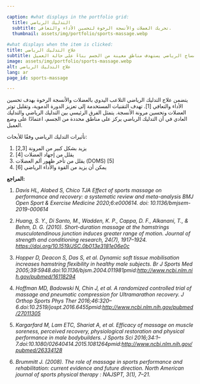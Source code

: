 ```yaml
---

caption: #what displays in the portfolio grid:
  title: التدليك الرياضي
  subtitle: تحريك العضلات والأنسجة الرخوة لتحسين الأداء والتعافي.
  thumbnail: assets/img/portfolio/sports-massage.webp
  
#what displays when the item is clicked:
title: علاج التدليك الرياضي
subtitle: تتضمن علاج المساج الرياضي التلاعب اليدوي بالعضلات والأنسجة الرخوة بهدف تحسين الأداء وتسريع التعافي. التقنيات المستخدمة تهدف إلى تحسين الدورة الدموية، تقليل توتر العضلات وتحسين مرونة الأنسجة. الفرق الرئيسي بين المساج الرياضي والمساج العادي هو أن المساج الرياضي يستهدف مناطق معينة من الجسم بناءً على حالة العميل.
image: assets/img/portfolio/sports-massage.webp
alt: علاج التدليك الرياضي
lang: ar
page_id: sports-massage

---
```

يتضمن علاج التدليك الرياضي التلاعب اليدوي بالعضلات والأنسجة الرخوة بهدف تحسين الأداء والتعافي [1]. تهدف التقنيات المستخدمة إلى تعزيز الدورة الدموية، وتقليل توتر العضلات وتحسين مرونة الأنسجة. يتمثل الفرق الرئيسي بين التدليك الرياضي والتدليك العادي في أن التدليك الرياضي يركز على مناطق محددة من الجسم، اعتمادًا على وضع العميل.

تأثيرات التدليك الرياضي وفقًا للأبحاث:
1. يزيد بشكل كبير من المرونة [2,3]  
2. يقلل من إجهاد العضلات [4]  
3. يقلل من تأخر ظهور ألم العضلات (DOMS) [5]  
4. يمكن أن يزيد من القوة والأداء الرياضي [6]  

**المراجع:**

1. *Davis HL, Alabed S, Chico TJA Effect of sports massage on performance and recovery: a systematic review and meta-analysis BMJ Open Sport & Exercise Medicine 2020;6:e000614. doi: 10.1136/bmjsem-2019-000614*

2. *Huang, S. Y., Di Santo, M., Wadden, K. P., Cappa, D. F., Alkanani, T., & Behm, D. G. (2010). Short-duration massage at the hamstrings musculotendinous junction induces greater range of motion. Journal of strength and conditioning research, 24(7), 1917–1924. https://doi.org/10.1519/JSC.0b013e3181e06e0c*

3. *Hopper D, Deacon S, Das S, et al. Dynamic soft tissue mobilisation increases hamstring flexibility in healthy male subjects. Br J Sports Med 2005;39:5948.doi:10.1136/bjsm.2004.011981pmid:http://www.ncbi.nlm.nih.gov/pubmed/16118294*

4. *Hoffman MD, Badowski N, Chin J, et al. A randomized controlled trial of massage and pneumatic compression for Ultramarathon recovery. J Orthop Sports Phys Ther 2016;46:320–6.doi:10.2519/jospt.2016.6455pmid:http://www.ncbi.nlm.nih.gov/pubmed/27011305*

5. *Kargarfard M, Lam ETC, Shariat A, et al. Efficacy of massage on muscle soreness, perceived recovery, physiological restoration and physical performance in male bodybuilders. J Sports Sci 2016;34:1–7.doi:10.1080/02640414.2015.1081264pmid:http://www.ncbi.nlm.nih.gov/pubmed/26334128*

6. *Brummitt J. (2008). The role of massage in sports performance and rehabilitation: current evidence and future direction. North American journal of sports physical therapy : NAJSPT, 3(1), 7–21.*
